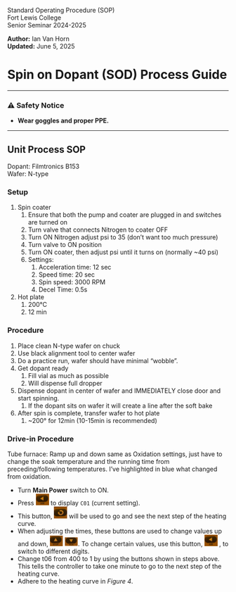 Standard Operating Procedure (SOP)  
Fort Lewis College  
Senior Seminar 2024-2025

**Author:** Ian Van Horn  
**Updated:** June 5, 2025

# Spin on Dopant (SOD) Process Guide

---

### ⚠️ Safety Notice
- **Wear goggles and proper PPE.**

---
## Unit Process SOP
Dopant: Filmtronics B153  
Wafer: N-type
### Setup
1. Spin coater
    1. Ensure that both the pump and coater are plugged in and switches are turned on
    2. Turn valve that connects Nitrogen to coater OFF
    3. Turn ON Nitrogen adjust psi to 35 (don’t want too much pressure)
    4. Turn valve to ON position
    5. Turn ON coater, then adjust psi until it turns on (normally ~40 psi)
    6. Settings: 
        1. Acceleration time: 12 sec
        2. Speed time: 20 sec
        3. Spin speed: 3000 RPM
        4. Decel Time: 0.5s
2. Hot plate
    1. 200°C
    2. 12 min
### Procedure
1. Place clean N-type wafer on chuck
2. Use black alignment tool to center wafer
3. Do a practice run, wafer should have minimal “wobble”.
4. Get dopant ready
    1. Fill vial as much as possible
    2. Will dispense full dropper
5. Dispense dopant in center of wafer and IMMEDIATELY close door and start spinning.
    1. If the dopant sits on wafer it will create a line after the soft bake
6. After spin is complete, transfer wafer to hot plate
    1. ~200° for 12min (10-15min is recommended)
### Drive-in Procedure
Tube furnace: Ramp up and down same as Oxidation settings, just have to change the soak 
temperature and the running time from preceding/following temperatures. I’ve highlighted 
in blue what changed from oxidation.

- Turn **Main Power** switch to ON.
- Press <img src="Images/4.png" width="30"/> to display `C01` (current setting).
- This button, <img src="Images/5.png" width="30"/> will be used to go and see the next step of the heating curve.
- When adjusting the times, these buttons are used to change values up and down,  <img src="Images/6.png" width="30"/>  <img src="Images/7.png" width="30"/>. To change certain values, use this button, <img src="Images/4.png" width="30"/> , to switch to different digits.
- Change t06 from 400 to 1 by using the buttons shown in steps above. This tells the controller to take one minute to go to the next step of the heating curve.
- Adhere to the heating curve in _Figure 4_.
